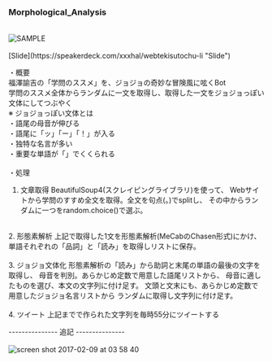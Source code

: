 ### Morphological_Analysis
<br>
<img src ="https://cloud.githubusercontent.com/assets/17031124/22752754/0eec7c16-ee7d-11e6-86bf-f0bc1bf0e8b6.png" ALT="SAMPLE" title="IMG"><br>
<br>
[Slide](https://speakerdeck.com/xxxhal/webtekisutochu-li "Slide")<br>

・概要<br>
福澤諭吉の「学問のススメ」を、ジョジョの奇妙な冒険風に呟くBot<br>
学問のススメ全体からランダムに一文を取得し、取得した一文をジョジョっぽい文体にしてつぶやく<br>
※ ジョジョっぽい文体とは<br>
・語尾の母音が伸びる<br>
・語尾に「ッ」「ー」「！」が入る<br>
・独特な名言が多い<br>
・重要な単語が「」でくくられる<br>
<br>
・処理<br>
1. 文章取得 BeautifulSoup4(スクレイピングライブラリ)を使って、 Webサイトから学問のすすめ全文を取得。全文を句点(。)でsplitし、 その中からランダムに一つをrandom.choice()で選ぶ。<br>
<br>
2. 形態素解析 上記で取得した1文を形態素解析(MeCabのChasen形式)にかけ、 単語それぞれの「品詞」と「読み」を取得しリストに保存。
<br><br>
3. ジョジョ文体化 
形態素解析の「読み」から助詞と末尾の単語の最後の文字を取得し、 母音を判別。あらかじめ定数で用意した語尾リストから、 母音に適したものを選び、本文の文字列に付け足す。
文頭と文末にも、あらかじめ定数で用意したジョジョ名言リストから ランダムに取得し文字列に付け足す。<br><br>
4. ツイート 上記までで作られた文字列を毎時55分にツイートする
<br>


--------------- 追記 ---------------<br>
<br>
![screen shot 2017-02-09 at 03 58 40](https://cloud.githubusercontent.com/assets/17031124/22752343/87306892-ee7b-11e6-9914-62f6ed4fafd4.png)
